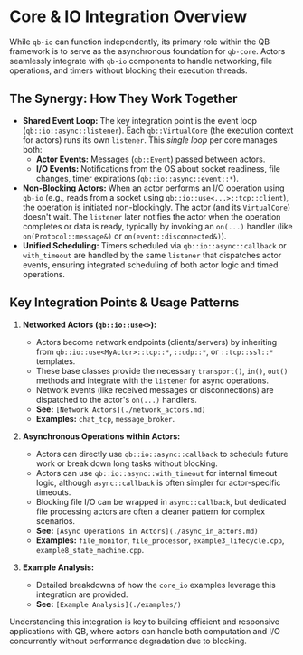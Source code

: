# Core & IO Integration Overview

While `qb-io` can function independently, its primary role within the QB framework is to serve as the asynchronous foundation for `qb-core`. Actors seamlessly integrate with `qb-io` components to handle networking, file operations, and timers without blocking their execution threads.

## The Synergy: How They Work Together

*   **Shared Event Loop:** The key integration point is the event loop (`qb::io::async::listener`). Each `qb::VirtualCore` (the execution context for actors) runs its own `listener`. This *single loop* per core manages both:
    *   **Actor Events:** Messages (`qb::Event`) passed between actors.
    *   **I/O Events:** Notifications from the OS about socket readiness, file changes, timer expirations (`qb::io::async::event::*`).
*   **Non-Blocking Actors:** When an actor performs an I/O operation using `qb-io` (e.g., reads from a socket using `qb::io::use<...>::tcp::client`), the operation is initiated non-blockingly. The actor (and its `VirtualCore`) doesn't wait. The `listener` later notifies the actor when the operation completes or data is ready, typically by invoking an `on(...)` handler (like `on(Protocol::message&)` or `on(event::disconnected&)`).
*   **Unified Scheduling:** Timers scheduled via `qb::io::async::callback` or `with_timeout` are handled by the same `listener` that dispatches actor events, ensuring integrated scheduling of both actor logic and timed operations.

## Key Integration Points & Usage Patterns

1.  **Networked Actors (`qb::io::use<>`):**
    *   Actors become network endpoints (clients/servers) by inheriting from `qb::io::use<MyActor>::tcp::*`, `::udp::*`, or `::tcp::ssl::*` templates.
    *   These base classes provide the necessary `transport()`, `in()`, `out()` methods and integrate with the `listener` for async operations.
    *   Network events (like received messages or disconnections) are dispatched to the actor's `on(...)` handlers.
    *   **See:** `[Network Actors](./network_actors.md)`
    *   **Examples:** `chat_tcp`, `message_broker`.

2.  **Asynchronous Operations within Actors:**
    *   Actors can directly use `qb::io::async::callback` to schedule future work or break down long tasks without blocking.
    *   Actors can use `qb::io::async::with_timeout` for internal timeout logic, although `async::callback` is often simpler for actor-specific timeouts.
    *   Blocking file I/O can be wrapped in `async::callback`, but dedicated file processing actors are often a cleaner pattern for complex scenarios.
    *   **See:** `[Async Operations in Actors](./async_in_actors.md)`
    *   **Examples:** `file_monitor`, `file_processor`, `example3_lifecycle.cpp`, `example8_state_machine.cpp`.

3.  **Example Analysis:**
    *   Detailed breakdowns of how the `core_io` examples leverage this integration are provided.
    *   **See:** `[Example Analysis](./examples/)`

Understanding this integration is key to building efficient and responsive applications with QB, where actors can handle both computation and I/O concurrently without performance degradation due to blocking. 